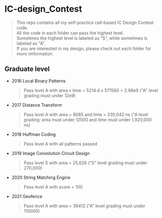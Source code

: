# IC-design_Contest
> This repo contains all my self-practice cell-based IC Design Contest code.  
> All the code in each folder can pass the highest level.  
> Sometimes the highest level is labeled as "S", while sometimes is labeled as "A".   
> If you are interested in my design, please check out each folder for more imformation.

## Graduate level 
- 2016 Local Binary Patterns
  > Pass level A with area x time = 5214.4 x 571560 = 2.98e9 ("A" level grading must under 12e9)
- 2017 Distance Transform
  > Pass level A with area = 8085 and time = 330,042 ns ("A level grading: area must under 12500 and time must under 1,920,000 ns)  
- 2018 Huffman Coding
  > Pass level A with all patterns passed
- 2019 Image Convolution Circuit Design
  > Pass level S with area = 25,626 ("S" level grading must under 270,000)    
- 2020 String Matching Engine
  > Pass level A with score = 100  
- 2021 Geofence  
  > Pass level A with area = 39412 ("A" level grading must under 110000)    
